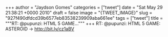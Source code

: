 
+++
author = "Jaydson Gomes"
categories = ["tweet"]
date = "Sat May 29 21:38:21 +0000 2010"
draft = false
image = "{TWEET_IMAGE}"
slug = "927f490dfdcd39b6577eb83538239909aba661ee"
tags = ["tweet"]
title = """RT: @pupunzi: HTML 5 GAME..."""
+++
RT: @pupunzi: HTML 5 GAME: ASTEROID -&gt; http://bit.ly/cz1aBV
